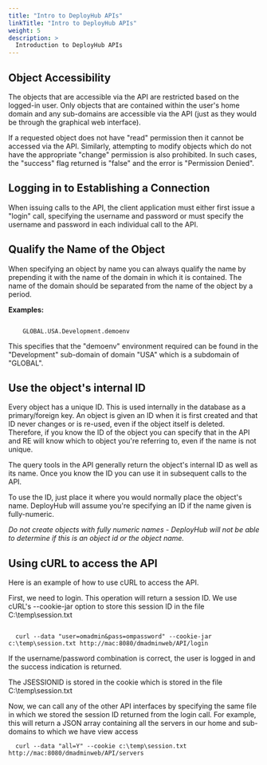 ```yaml
---
title: "Intro to DeployHub APIs"
linkTitle: "Intro to DeployHub APIs"
weight: 5
description: >
  Introduction to DeployHub APIs
---
```


## Object Accessibility

The objects that are accessible via the API are restricted based on the logged-in user. Only objects that are contained within the user's home domain and any sub-domains are accessible via the API (just as they would be through the graphical web interface).

If a requested object does not have "read" permission then it cannot be accessed via the API. Similarly, attempting to modify objects which do not have the appropriate "change" permission is also prohibited. In such cases, the "success" flag returned is "false" and the error is "Permission Denied".

## Logging in to Establishing a Connection

  When issuing calls to the API, the client application must either first issue a "login" call, specifying the username and password or must specify the username and password in each individual call to the API.

## Qualify the Name of the Object

When specifying an object by name you can always qualify the name by prepending it with the name of the domain in which it is contained. The name of the domain should be separated from the name of the object by a period.

**Examples:**

~~~

    GLOBAL.USA.Development.demoenv

~~~

This specifies that the "demoenv" environment required can be found in the "Development" sub-domain of domain "USA" which is a subdomain of "GLOBAL".

## Use the object's internal ID

Every object has a unique ID. This is used internally in the database as a primary/foreign key. An object is given an ID when it is first created and that ID never changes or is re-used, even if the object itself is deleted. Therefore, if you know the ID of the object you can specify that in the API and RE will know which to object you're referring to, even if the name is not unique.

The query tools in the API generally return the object's internal ID as well as its name. Once you know the ID you can use it in subsequent calls to the API.

To use the ID, just place it where you would normally place the object's name. DeployHub will assume you're specifying an ID if the name given is fully-numeric.

*Do not create objects with fully numeric names - DeployHub will not be able to determine if this is an object id or the object name.*

## Using cURL to access the API

  Here is an example of how to use cURL to access the API.

  First, we need to login. This operation will return a session ID. We use cURL's --cookie-jar option to store this session ID in the file C:\temp\session.txt

  ~~~

    curl --data "user=omadmin&pass=ompassword" --cookie-jar c:\temp\session.txt http://mac:8080/dmadminweb/API/login

~~~

  If the username/password combination is correct, the user is logged in and the success indication is returned.

  The JSESSIONID is stored in the cookie which is stored in the file C:\temp\session.txt

  Now, we can call any of the other API interfaces by specifying the same file in which we stored the session ID returned from the login call. For example, this will return a JSON array containing all the servers in our home and sub-domains to which we have view access

  ~~~
    curl --data "all=Y" --cookie c:\temp\session.txt http://mac:8080/dmadminweb/API/servers
~~~
